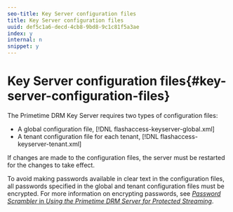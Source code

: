 ```yaml
---
seo-title: Key Server configuration files
title: Key Server configuration files
uuid: def5c1a6-decd-4cb8-9bd8-9c1c81f5a3ae
index: y
internal: n
snippet: y
---
```


# Key Server configuration files{#key-server-configuration-files}

The Primetime DRM Key Server requires two types of configuration files:

* A global configuration file, [!DNL flashaccess-keyserver-global.xml] 
* A tenant configuration file for each tenant, [!DNL flashaccess-keyserver-tenant.xml]

If changes are made to the configuration files, the server must be restarted for the changes to take effect.

To avoid making passwords available in clear text in the configuration files, all passwords specified in the global and tenant configuration files must be encrypted. For more information on encrypting passwords, see [*Password Scrambler* in *Using the Primetime DRM Server for Protected Streaming*](http://help.adobe.com/en_US/primetime/drm/5.3/protected_streaming/index.html#DRM-concept-Password_scrambler). 
